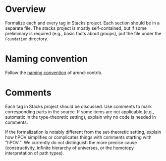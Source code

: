 Overview
===
Formalize each and every tag in Stacks project.  Each section should be in a separate file.  The stacks project is mostly self-contained, but if some preliminary is required (e.g., basic facts about groups), put the file under the `Foundation` directory.

Naming convention
===
Follow the [naming convention](https://github.com/arend-lang/arend-contrib/blob/master/CONTRIBUTING.md) of arend-contrib.

Comments
===

Each tag in Stacks project should be discussed.  Use comments to mark corresponding parts in the source.  If some items are not applicable (e.g., automatic in the type-theoretic setting), explain why no code is needed in comments.

If the formalization is notably different from the set-theoretic setting, explain how hPOV simplifies or complicates things with comments starting with "hPOV:".  We currently do not distinguish the more precise cause (constructivity, infinite hierarchy of universes, or the homotopy interpretation of path types).
